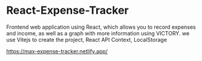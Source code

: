 # React-Expense-Tracker
Frontend web application using React, which allows you to record expenses and income, as well as a graph with more information using VICTORY. we use Vitejs to create the project, React API Context, LocalStorage

https://max-expense-tracker.netlify.app/
